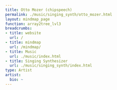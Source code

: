 ```yaml
---
title: Otto Mozer (chipspeech)
permalink: ./music/singing_synth/otto_mozer.html
layout: mindmap_page
function: array2tree_lvl3
breadcrumbs:
- title: website
  url: /
- title: mindmap
  url: /mindmap/
- title: Music
  url: ./music/index.html
- title: Singing Synthesizer
  url: ./music/singing_synth/index.html
type: Artist
artist:
  bio: ~
---
```

